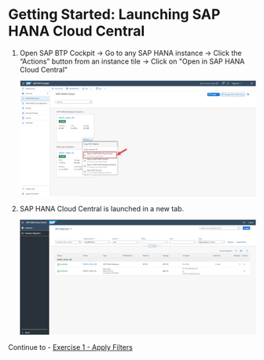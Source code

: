 # Getting Started: Launching SAP HANA Cloud Central

1. Open SAP BTP Cockpit -> Go to any SAP HANA instance -> Click the “Actions” button from an instance tile -> Click on "Open in SAP HANA Cloud Central"

    ![](./images/1.png)


2. SAP HANA Cloud Central is launched in a new tab.
  
    ![](./images/2.png)
  

Continue to - [Exercise 1 - Apply Filters](../ex1/README.md)
